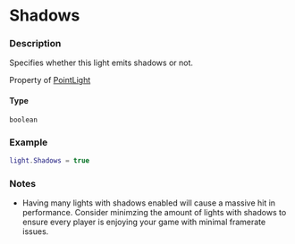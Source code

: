 # Shadows
### Description
Specifies whether this light emits shadows or not.

Property of [PointLight](/classes/PointLight/)

#### Type
`boolean`

### Example
```lua
light.Shadows = true
```

### Notes
- Having many lights with shadows enabled will cause a massive hit in performance. Consider minimzing the amount of lights with shadows to ensure every player is enjoying your game with minimal framerate issues.